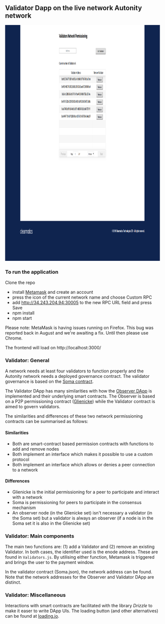 ## Validator Dapp on the live network Autonity network

<img src="src/assets/validator.png" alt="drawing" width="1024" height="768">

### To run the application

Clone the repo

- install [Metamask](https://metamask.io/) and create an account
- press the icon of the current network name and choose Custom RPC
- add http://34.243.204.94:30005 to the new RPC URL field and press Save
- npm install
- npm start

Please note: MetaMask is having issues running on Firefox. This bug was reported back in August and we're awaiting a fix. Until then please use Chrome.

The frontend will load on http://localhost:3000/

### Validator: General

A network needs at least four validators to function properly and the Autonity network needs a deployed governance contract. The validator governance is based on the [Soma contract](https://docs.autonity.io/network-perm/soma.html).

The Validator DApp has many similarities with how the [Observer DApp](https://github.com/clearmatics/observer-dapp/tree/master) is implemented and their underlying smart contracts. The Observer is based on a P2P permissioning contract ([Glienicke](https://docs.autonity.io/network-perm/glienicke.html)) while the Validator contract is aimed to govern validators.

The similarities and differences of these two network permissioning contracts can be summarised as follows:
#### Similarities
* Both are smart-contract based permission contracts with functions to add and remove nodes
* Both implement an interface which makes it possible to use a custom protocol
* Both implement an interface which allows or denies a peer connection to a network
#### Differences
* Glienicke is the initial permissioning for a peer to participate and interact with a network
* Soma is permissioning for peers to participate in the consensus mechanism
* An observer node (in the Glienicke set) isn't necessary a validator (in the Soma set) but a validator is always an observer (if a node is in the Soma set it is also in the Glienicke set)

### Validator: Main components

The main two functions are: (1) add a Validator and (2) remove an existing Validator. In both cases, the identifier used is the enode address. These are found in `Validators.js`. By utilising either function, Metamask is triggered and brings the user to the payment window.

In the validator contract (Soma.json), the network address can be found. Note that the network addresses for the Observer and Validator DApp are distinct.


### Validator: Miscellaneous

Interactions with smart contracts are facilitated with the library _Drizzle_ to make it easer to write DApp UIs. The loading button (and other alternatives) can be found at [loading.io](https://loading.io).